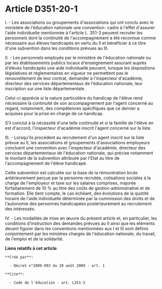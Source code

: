 # Article D351-20-1

I. - Les associations ou groupements d'associations qui ont conclu avec le ministère de l'éducation nationale une convention-
cadre à l'effet d'assurer l'aide individuelle mentionnée à l'article L. 351-3 peuvent recruter les personnels dont la
continuité de l'accompagnement a été reconnue comme nécessaire aux élèves handicapés en vertu du II et bénéficier à ce titre
d'une subvention dans les conditions prévues au III. 

II. - Les personnels employés par le ministère de l'éducation nationale ou par les établissements publics locaux
d'enseignement assurant auprès d'élèves handicapés une aide individuelle peuvent, lorsque les dispositions législatives et
réglementaires en vigueur ne permettent pas le renouvellement de leur contrat, demander à l'inspecteur d'académie, directeur
des services départementaux de l'éducation nationale, leur inscription sur une liste départementale. 

Celui-ci apprécie si la nature particulière du handicap de l'élève rend nécessaire la continuité de son accompagnement par
l'agent concerné au regard, notamment, des compétences spécifiques que ce dernier a acquises pour la prise en charge de ce
handicap.

S'il conclut à la nécessité d'une telle continuité et si la famille de l'élève en est d'accord, l'inspecteur d'académie
inscrit l'agent concerné sur la liste. 

III. - Lorsqu'ils procèdent au recrutement d'un agent inscrit sur la liste prévue au II, les associations et groupements
d'associations employeurs concluent une convention avec l'inspecteur d'académie, directeur des services départementaux de
l'éducation nationale, qui précise notamment le montant de la subvention attribuée par l'Etat au titre de l'accompagnement de
l'élève handicapé. 

Cette subvention est calculée sur la base de la rémunération brute antérieurement perçue par la personne recrutée,
cotisations sociales à la charge de l'employeur et taxe sur les salaires comprises, majorée forfaitairement de 10 % au titre
des coûts de gestion administrative et de formation. Elle tient compte, le cas échéant, des évolutions de la quotité horaire
de l'aide individuelle déterminée par la commission des droits et de l'autonomie des personnes handicapées postérieurement au
recrutement des intéressés. 

IV. - Les modalités de mise en œuvre du présent article et, en particulier, les conditions d'instruction des demandes prévues
au II ainsi que les éléments devant figurer dans les conventions mentionnées aux I et III sont définis conjointement par les
ministres chargés de l'éducation nationale, du travail, de l'emploi et de la solidarité.

**Liens relatifs à cet article**

	**Créé par**:

	  - Décret n°2009-993 du 20 août 2009 - art. 1

	**Cite**:

	  - Code de l'éducation - art. L351-3
